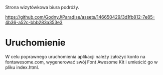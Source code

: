 Strona wizytówkowa biura podróży.


https://github.com/GodnyJ/Paradise/assets/146650429/3d1fb812-7e85-4b36-a52c-bbb283a353e3


# Uruchomienie

W celu poprawnego uruchomienia aplikacji należy założyć konto na fontawesome.com, wygenerować swój Font Awesome Kit i umieścić go w pliku index.html.
